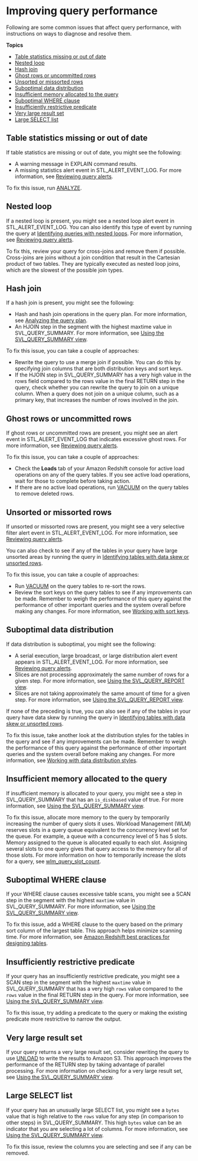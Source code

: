 # Improving query performance<a name="query-performance-improvement-opportunities"></a>

Following are some common issues that affect query performance, with instructions on ways to diagnose and resolve them\.

**Topics**
+ [Table statistics missing or out of date](#table-statistics-missing-or-out-of-date)
+ [Nested loop](#nested-loop)
+ [Hash join](#hash-join)
+ [Ghost rows or uncommitted rows](#ghost-rows-or-uncommitted-rows)
+ [Unsorted or missorted rows](#unsorted-or-mis-sorted-rows)
+ [Suboptimal data distribution](#suboptimal-data-distribution)
+ [Insufficient memory allocated to the query](#insufficient-memory-allocated-to-the-query)
+ [Suboptimal WHERE clause](#suboptimal-WHERE-clause)
+ [Insufficiently restrictive predicate](#insufficiently-restrictive-predicate)
+ [Very large result set](#very-large-result-set)
+ [Large SELECT list](#large-SELECT-list)

## Table statistics missing or out of date<a name="table-statistics-missing-or-out-of-date"></a>

If table statistics are missing or out of date, you might see the following:
+ A warning message in EXPLAIN command results\.
+ A missing statistics alert event in STL\_ALERT\_EVENT\_LOG\. For more information, see [Reviewing query alerts](c-reviewing-query-alerts.md)\.

To fix this issue, run [ANALYZE](r_ANALYZE.md)\.

## Nested loop<a name="nested-loop"></a>

If a nested loop is present, you might see a nested loop alert event in STL\_ALERT\_EVENT\_LOG\. You can also identify this type of event by running the query at [Identifying queries with nested loops](diagnostic-queries-for-query-tuning.md#identify-queries-with-nested-loops)\. For more information, see [Reviewing query alerts](c-reviewing-query-alerts.md)\.

To fix this, review your query for cross\-joins and remove them if possible\. Cross\-joins are joins without a join condition that result in the Cartesian product of two tables\. They are typically executed as nested loop joins, which are the slowest of the possible join types\.

## Hash join<a name="hash-join"></a>

If a hash join is present, you might see the following:
+ Hash and hash join operations in the query plan\. For more information, see [Analyzing the query plan](c-analyzing-the-query-plan.md)\.
+ An HJOIN step in the segment with the highest maxtime value in SVL\_QUERY\_SUMMARY\. For more information, see [Using the SVL\_QUERY\_SUMMARY view](using-SVL-Query-Summary.md)\.

To fix this issue, you can take a couple of approaches:
+ Rewrite the query to use a merge join if possible\. You can do this by specifying join columns that are both distribution keys and sort keys\.
+ If the HJOIN step in SVL\_QUERY\_SUMMARY has a very high value in the rows field compared to the rows value in the final RETURN step in the query, check whether you can rewrite the query to join on a unique column\. When a query does not join on a unique column, such as a primary key, that increases the number of rows involved in the join\.

## Ghost rows or uncommitted rows<a name="ghost-rows-or-uncommitted-rows"></a>

If ghost rows or uncommitted rows are present, you might see an alert event in STL\_ALERT\_EVENT\_LOG that indicates excessive ghost rows\. For more information, see [Reviewing query alerts](c-reviewing-query-alerts.md)\.

To fix this issue, you can take a couple of approaches:
+ Check the **Loads** tab of your Amazon Redshift console for active load operations on any of the query tables\. If you see active load operations, wait for those to complete before taking action\.
+ If there are no active load operations, run [VACUUM](r_VACUUM_command.md) on the query tables to remove deleted rows\.

## Unsorted or missorted rows<a name="unsorted-or-mis-sorted-rows"></a>

If unsorted or missorted rows are present, you might see a very selective filter alert event in STL\_ALERT\_EVENT\_LOG\. For more information, see [Reviewing query alerts](c-reviewing-query-alerts.md)\.

You can also check to see if any of the tables in your query have large unsorted areas by running the query in [Identifying tables with data skew or unsorted rows](diagnostic-queries-for-query-tuning.md#identify-tables-with-data-skew-or-unsorted-rows)\.

To fix this issue, you can take a couple of approaches:
+ Run [VACUUM](r_VACUUM_command.md) on the query tables to re\-sort the rows\.
+ Review the sort keys on the query tables to see if any improvements can be made\. Remember to weigh the performance of this query against the performance of other important queries and the system overall before making any changes\. For more information, see [Working with sort keys](t_Sorting_data.md)\.

## Suboptimal data distribution<a name="suboptimal-data-distribution"></a>

If data distribution is suboptimal, you might see the following:
+ A serial execution, large broadcast, or large distribution alert event appears in STL\_ALERT\_EVENT\_LOG\. For more information, see [Reviewing query alerts](c-reviewing-query-alerts.md)\.
+ Slices are not processing approximately the same number of rows for a given step\. For more information, see [Using the SVL\_QUERY\_REPORT view](using-SVL-Query-Report.md)\.
+ Slices are not taking approximately the same amount of time for a given step\. For more information, see [Using the SVL\_QUERY\_REPORT view](using-SVL-Query-Report.md)\.

If none of the preceding is true, you can also see if any of the tables in your query have data skew by running the query in [Identifying tables with data skew or unsorted rows](diagnostic-queries-for-query-tuning.md#identify-tables-with-data-skew-or-unsorted-rows)\.

To fix this issue, take another look at the distribution styles for the tables in the query and see if any improvements can be made\. Remember to weigh the performance of this query against the performance of other important queries and the system overall before making any changes\. For more information, see [Working with data distribution styles](t_Distributing_data.md)\.

## Insufficient memory allocated to the query<a name="insufficient-memory-allocated-to-the-query"></a>

If insufficient memory is allocated to your query, you might see a step in SVL\_QUERY\_SUMMARY that has an `is_diskbased` value of true\. For more information, see [Using the SVL\_QUERY\_SUMMARY view](using-SVL-Query-Summary.md)\.

To fix this issue, allocate more memory to the query by temporarily increasing the number of query slots it uses\. Workload Management \(WLM\) reserves slots in a query queue equivalent to the concurrency level set for the queue\. For example, a queue with a concurrency level of 5 has 5 slots\. Memory assigned to the queue is allocated equally to each slot\. Assigning several slots to one query gives that query access to the memory for all of those slots\. For more information on how to temporarily increase the slots for a query, see [wlm\_query\_slot\_count](r_wlm_query_slot_count.md)\.

## Suboptimal WHERE clause<a name="suboptimal-WHERE-clause"></a>

If your WHERE clause causes excessive table scans, you might see a SCAN step in the segment with the highest `maxtime` value in SVL\_QUERY\_SUMMARY\. For more information, see [Using the SVL\_QUERY\_SUMMARY view](using-SVL-Query-Summary.md)\.

To fix this issue, add a WHERE clause to the query based on the primary sort column of the largest table\. This approach helps minimize scanning time\. For more information, see [Amazon Redshift best practices for designing tables](c_designing-tables-best-practices.md)\.

## Insufficiently restrictive predicate<a name="insufficiently-restrictive-predicate"></a>

If your query has an insufficiently restrictive predicate, you might see a SCAN step in the segment with the highest `maxtime` value in SVL\_QUERY\_SUMMARY that has a very high `rows` value compared to the `rows` value in the final RETURN step in the query\. For more information, see [Using the SVL\_QUERY\_SUMMARY view](using-SVL-Query-Summary.md)\.

To fix this issue, try adding a predicate to the query or making the existing predicate more restrictive to narrow the output\.

## Very large result set<a name="very-large-result-set"></a>

If your query returns a very large result set, consider rewriting the query to use [UNLOAD](r_UNLOAD.md) to write the results to Amazon S3\. This approach improves the performance of the RETURN step by taking advantage of parallel processing\. For more information on checking for a very large result set, see [Using the SVL\_QUERY\_SUMMARY view](using-SVL-Query-Summary.md)\.

## Large SELECT list<a name="large-SELECT-list"></a>

If your query has an unusually large SELECT list, you might see a `bytes` value that is high relative to the `rows` value for any step \(in comparison to other steps\) in SVL\_QUERY\_SUMMARY\. This high `bytes` value can be an indicator that you are selecting a lot of columns\. For more information, see [Using the SVL\_QUERY\_SUMMARY view](using-SVL-Query-Summary.md)\.

To fix this issue, review the columns you are selecting and see if any can be removed\.